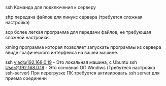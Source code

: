 ssh Команда для подключения к серверу

sftp передача файлов для линукс сервера
	(требуется сложная настройка)
	
scp более легкая программа для передачи файлов,
	не требующая сложной настройки.
	
xming программа которая позволяет запускать программы из сервера
	ввиде графического интерфейса на вашей машине.
	
ssh vlad@192.168.0.19 - Это локальная машина, с Ubuntu
ssh User@192.168.0.18 - Это основная ОП Windiws (Требутеся настройка ssh-server)
			При перегрузке ПК требуется активировать ssh server для
			приема соединени
